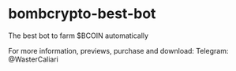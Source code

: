 # bombcrypto-best-bot
The best bot to farm $BCOIN automatically

For more information, previews, purchase and download: Telegram: @WasterCaliari
